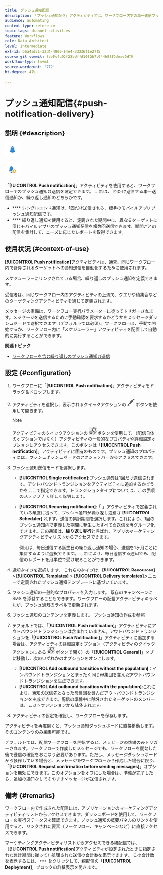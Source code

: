 ```yaml
---
title: プッシュ通知配信
description: 「プッシュ通知配信」アクティビティでは、ワークフロー内での単一送信プッシュ通知または繰り返しプッシュ通知の送信を設定できます。
audience: automating
content-type: reference
topic-tags: channel-activities
feature: Workflows
role: Data Architect
level: Intermediate
exl-id: b6a43d51-32d4-4806-b4e4-33236f1e27f5
source-git-commit: fcb5c4a92f23bdffd1082b7b044b5859dead9d70
workflow-type: tm+mt
source-wordcount: '772'
ht-degree: 47%

---
```


# プッシュ通知配信{#push-notification-delivery}

## 説明 {#description}

![](assets/push.png)

![](assets/recurrentpush.png)

「**[!UICONTROL Push notification]**」アクティビティを使用すると、ワークフローでのプッシュ通知の送信を設定できます。 これは、1回だけ送信する単一送信通知か、繰り返し通知のどちらかです。

* **** シングルエンド通知は、1回だけ送信される、標準のモバイルアプリプッシュ通知配信です。
* **** 繰り返し通知を使用すると、定義された期間中に、異なるターゲットに同じモバイルアプリのプッシュ通知配信を複数回送信できます。期間ごとの配信を集計して、ニーズに応じたレポートを取得できます。

## 使用状況 {#context-of-use}

**[!UICONTROL Push notification]**&#x200B;アクティビティは、通常、同じワークフロー内で計算されるターゲットへの通知送信を自動化するために使用されます。

スケジューラーにリンクされている場合、繰り返しのプッシュ通知を定義できます。

受信者は、同じワークフロー内のアクティビティの上流で、クエリや積集合などのターゲティングアクティビティを通じて定義されます。

メッセージの準備は、ワークフロー実行パラメーターに従ってトリガーされます。メッセージを送信するために手動確認を要求するかどうかをメッセージダッシュボードで選択できます（デフォルトでは必須）。ワークフローは、手動で開始するか、ワークフロー内に「スケジューラー」アクティビティを配置して自動的に実行することができます。

**関連トピック**

* [ワークフローを含む繰り返しのプッシュ通知の送信](../../automating/using/recurring-push-notifications.md)

## 設定 {#configuration}

1. ワークフローに「**[!UICONTROL Push notification]**」アクティビティをドラッグ＆ドロップします。
1. アクティビティを選択し、表示されるクイックアクションの ![](assets/edit_darkgrey-24px.png) ボタンを使用して開きます。

   >[!NOTE]
   >
   >アクティビティのクイックアクションの ![](assets/dlv_activity_params-24px.png) ボタンを使用して、（配信自体のオプションではなく）アクティビティの一般的なプロパティや詳細設定オプションにアクセスできます。このボタンは「**[!UICONTROL Push notification]**」アクティビティに固有のものです。プッシュ通知のプロパティには、プッシュダッシュボードのアクションバーからアクセスできます。

1. プッシュ通知送信モードを選択します。

   * **[!UICONTROL Single notification]**:プッシュ通知は1回だけ送信されます。アウトバウンドトランジションをアクティビティに追加するかどうかをここで指定できます。トランジションタイプについては、この手順のステップ 7 で詳しく説明します。
   * **[!UICONTROL Recurring notification]**:「 」アクティビティで定義されている頻度に従って、プッシュ通知が繰り返し送信さ **[!UICONTROL Scheduler]** れます。送信の集計期間を選択します。これにより、1回のプッシュ通知内で定義した期間に発生したすべての送信を再グループ化できます。この通知は、**繰り返し実行**&#x200B;と呼ばれ、アプリのマーケティングアクティビティリストからアクセスできます。

      例えば、毎日送信する誕生日の繰り返し通知の場合、送信を1ヶ月ごとに集計するように選択できます。 これにより、毎日送信する通知でも、配信のレポートを月単位で受け取ることができます。

1. 通知タイプを選択します。 これらのタイプは、**[!UICONTROL Resources]** > **[!UICONTROL Templates]** > **[!UICONTROL Delivery templates]**&#x200B;メニューで定義されたプッシュ通知テンプレートに基づいています。
1. プッシュ通知の一般的なプロパティを入力します。 既存のキャンペーンに SMS を添付することもできます。ワークフローの配信アクティビティのラベルが、プッシュ通知のラベルで更新されます。
1. プッシュ通知のコンテンツを定義します。 [プッシュ通知の作成](../../channels/using/preparing-and-sending-a-push-notification.md)を参照
1. デフォルトでは、「**[!UICONTROL Push notification]**」アクティビティにアウトバウンドトランジションは含まれていません。アウトバウンドトランジションを「**[!UICONTROL Push Notification]**」アクティビティに追加する場合は、アクティビティの詳細設定オプション（アクティビティのクイックアクションにある ![](assets/dlv_activity_params-24px.png) ボタンで開く）の「**[!UICONTROL General]**」タブに移動し、次のいずれかのオプションをオンにします。

   * **[!UICONTROL Add outbound transition without the population]**：インバウンドトランジションとまったく同じ母集団を含んだアウトバウンドトランジションを生成できます。
   * **[!UICONTROL Add outbound transition with the population]**:これにより、通知の送信先となった母集団を含んだアウトバウンドトランジションを生成できます。配信の準備中に除外されたターゲットのメンバーは、このトランジションから除外されます。

1. アクティビティの設定を確認し、ワークフローを保存します。

アクティビティを再度開くと、プッシュ通知ダッシュボードに直接移動します。 そのコンテンツのみ編集可能です。

デフォルトでは、配信ワークフローを開始すると、メッセージの準備のみトリガーされます。ワークフローで作成したメッセージでも、ワークフローを開始した後で送信の確認をおこなう必要があります。ただし、メッセージダッシュボードから操作している場合と、メッセージをワークフローから作成した場合に限り、「**[!UICONTROL Request confirmation before sending messages]**」オプションを無効にできます。このオプションをオフにした場合は、準備が完了したら、追加の通知なしでそのままメッセージが送信されます。

## 備考 {#remarks}

ワークフロー内で作成された配信には、アプリケーションのマーケティングアクティビティリストからアクセスできます。ダッシュボードを使用して、ワークフローの実行ステータスを確認できます。プッシュ通知の概要パネルのリンクを使用すると、リンクされた要素（ワークフロー、キャンペーンなど）に直接アクセスできます。

マーケティングアクティビティリストからアクセスできる親配信では、（**[!UICONTROL Push notification]**&#x200B;アクティビティが設定されたときに指定された集計期間に従って）処理された送信の合計数を表示できます。 この合計数を表示するには、![](assets/wkf_dlv_detail_button.png) をクリックして、親配信の「**[!UICONTROL Deployment]**」ブロックの詳細表示を開きます。
